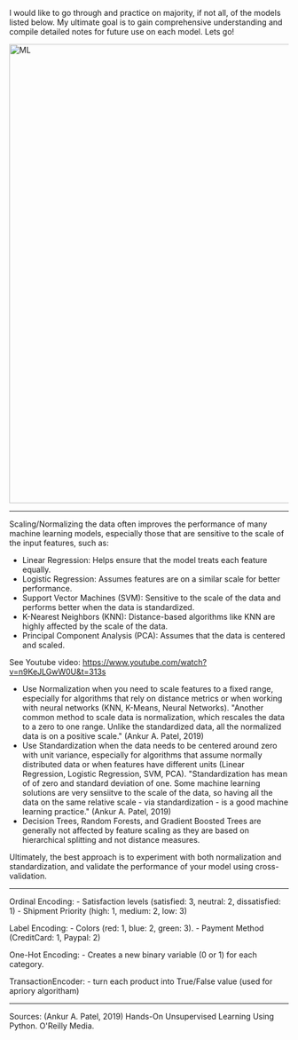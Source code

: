 I would like to go through and practice on majority, if not all, of the models listed below. My ultimate goal is to gain comprehensive understanding and compile detailed notes for future use on each model. Lets go!

<img width="827" alt="ML" src="https://github.com/user-attachments/assets/f824a831-4ecd-40f5-b8f9-7076ef149982">

----------


Scaling/Normalizing the data often improves the performance of many machine learning models, especially those that are sensitive to the scale of the input features, such as:

- Linear Regression: Helps ensure that the model treats each feature equally.
- Logistic Regression: Assumes features are on a similar scale for better performance.
- Support Vector Machines (SVM): Sensitive to the scale of the data and performs better when the data is standardized.
- K-Nearest Neighbors (KNN): Distance-based algorithms like KNN are highly affected by the scale of the data.
- Principal Component Analysis (PCA): Assumes that the data is centered and scaled.

See Youtube video: https://www.youtube.com/watch?v=n9KeJLGwW0U&t=313s

- Use Normalization when you need to scale features to a fixed range, especially for algorithms that rely on distance metrics or when working with neural networks (KNN, K-Means, Neural Networks). "Another common method to scale data is normalization, which rescales the data to a zero to one range. Unlike the standardized data, all the normalized data is on a positive scale." (Ankur A. Patel, 2019)
- Use Standardization when the data needs to be centered around zero with unit variance, especially for algorithms that assume normally distributed data or when features have different units (Linear Regression, Logistic Regression, SVM, PCA). "Standardization has mean of of zero and standard deviation of one. Some machine learning solutions are very sensiitve to the scale of the data, so having all the data on the same relative scale - via standardization - is a good machine learning practice." (Ankur A. Patel, 2019)
- Decision Trees, Random Forests, and Gradient Boosted Trees are generally not affected by feature scaling as they are based on hierarchical splitting and not distance measures.
 
Ultimately, the best approach is to experiment with both normalization and standardization, and validate the performance of your model using cross-validation.




----------
Ordinal Encoding:
	- Satisfaction levels (satisfied: 3, neutral: 2, dissatisfied: 1)
	- Shipment Priority (high: 1, medium: 2, low: 3)
	
Label Encoding:
	- Colors (red: 1, blue: 2, green: 3).
	- Payment Method (CreditCard: 1, Paypal: 2)	
 
One-Hot Encoding:
	- Creates a new binary variable (0 or 1) for each category.

 TransactionEncoder:
 	- turn each product into True/False value (used for apriory algoritham)



----------
  Sources:
  (Ankur A. Patel, 2019) Hands-On Unsupervised Learning Using Python. O'Reilly Media.
